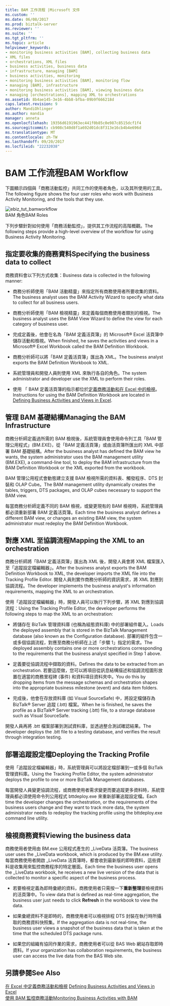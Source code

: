 ```yaml
---
title: BAM 工作流程 |Microsoft 文件
ms.custom: ''
ms.date: 06/08/2017
ms.prod: biztalk-server
ms.reviewer: ''
ms.suite: ''
ms.tgt_pltfrm: ''
ms.topic: article
helpviewer_keywords:
- monitoring business activities [BAM], collecting business data
- XML files
- orchestrations, XML files
- business activities, business data
- infrastructure, managing [BAM]
- business activities, monitoring
- monitoring business activities [BAM], monitoring flow
- managing [BAM], infrastructure
- monitoring business activities [BAM], viewing business data
- managing [orchestrations], mapping XML to orchestrations
ms.assetid: 8b4ae145-3e16-4bb8-bfba-09b9f666218d
caps.latest.revision: 9
author: MandiOhlinger
ms.author: mandia
manager: anneta
ms.openlocfilehash: 19356d6191963ec441f0b85c0e987c8515dcf1f4
ms.sourcegitcommit: cb908c540d8f1a692d01dc8f313e16cb4b4e696d
ms.translationtype: MT
ms.contentlocale: zh-TW
ms.lasthandoff: 09/20/2017
ms.locfileid: "22232038"
---
```

# <a name="bam-workflow"></a><span data-ttu-id="5942d-102">BAM 工作流程</span><span class="sxs-lookup"><span data-stu-id="5942d-102">BAM Workflow</span></span>
<span data-ttu-id="5942d-103">下圖顯示四個與「商務活動監控」共同工作的使用者角色，以及其所使用的工具。</span><span class="sxs-lookup"><span data-stu-id="5942d-103">The following figure shows the four user roles who work with Business Activity Monitoring, and the tools that they use.</span></span>  
  
 ![](../core/media/ebiz-tut-bamworkflow.gif "ebiz_tut_bamworkflow")  
<span data-ttu-id="5942d-104">BAM 角色</span><span class="sxs-lookup"><span data-stu-id="5942d-104">BAM Roles</span></span>  
  
 <span data-ttu-id="5942d-105">下列步驟針對如何使用「商務活動監控」，提供其工作流程的高階概觀。</span><span class="sxs-lookup"><span data-stu-id="5942d-105">The following steps provide a high-level overview of the workflow for using Business Activity Monitoring.</span></span>  
  
## <a name="specifying-the-business-data-to-collect"></a><span data-ttu-id="5942d-106">指定要收集的商務資料</span><span class="sxs-lookup"><span data-stu-id="5942d-106">Specifying the business data to collect</span></span>  
 <span data-ttu-id="5942d-107">商務資料會以下列方式收集：</span><span class="sxs-lookup"><span data-stu-id="5942d-107">Business data is collected in the following manner:</span></span>  
  
-   <span data-ttu-id="5942d-108">商務分析師使用「BAM 活動精靈」來指定所有商務使用者所要收集的資料。</span><span class="sxs-lookup"><span data-stu-id="5942d-108">The business analyst uses the BAM Activity Wizard to specify what data to collect for all business users.</span></span>  
  
-   <span data-ttu-id="5942d-109">商務分析師使用「BAM 檢視精靈」來定義每個商務使用者類別的檢視。</span><span class="sxs-lookup"><span data-stu-id="5942d-109">The business analyst uses the BAM View Wizard to define the view for each category of business user.</span></span>  
  
-   <span data-ttu-id="5942d-110">完成定義後，他會在名為「BAM 定義活頁簿」的 Microsoft® Excel 活頁簿中儲存活動和檢視。</span><span class="sxs-lookup"><span data-stu-id="5942d-110">When finished, he saves the activities and views in a Microsoft® Excel Workbook called the BAM Definition Workbook.</span></span>  
  
-   <span data-ttu-id="5942d-111">商務分析師可以將「BAM 定義活頁簿」匯出為 XML。</span><span class="sxs-lookup"><span data-stu-id="5942d-111">The business analyst exports the BAM Definition Workbook to XML.</span></span>  
  
-   <span data-ttu-id="5942d-112">系統管理員和開發人員則使用 XML 來執行各自的角色。</span><span class="sxs-lookup"><span data-stu-id="5942d-112">The system administrator and developer use the XML to perform their roles.</span></span>  
  
-   <span data-ttu-id="5942d-113">使用 「 BAM 定義活頁簿的指示都位於[定義商務活動和在 Excel 中的檢視](../core/defining-business-activities-and-views-in-excel.md)。</span><span class="sxs-lookup"><span data-stu-id="5942d-113">Instructions for using the BAM Definition Workbook are located in [Defining Business Activities and Views in Excel](../core/defining-business-activities-and-views-in-excel.md).</span></span>  
  
## <a name="managing-the-bam-infrastructure"></a><span data-ttu-id="5942d-114">管理 BAM 基礎結構</span><span class="sxs-lookup"><span data-stu-id="5942d-114">Managing the BAM Infrastructure</span></span>  
 <span data-ttu-id="5942d-115">商務分析師定義過所需的 BAM 檢視後，系統管理員會使用命令列工具「BAM 管理公用程式」(BM.EXE)，從「BAM 定義活頁簿」或由活頁簿所匯出的 XML 中部署 BAM 基礎結構。</span><span class="sxs-lookup"><span data-stu-id="5942d-115">After the business analyst has defined the BAM view he wants, the system administrator uses the BAM management utility (BM.EXE), a command-line tool, to deploy the BAM infrastructure from the BAM Definition Workbook or the XML exported from the workbook.</span></span>  
  
 <span data-ttu-id="5942d-116">BAM 管理公用程式會動態建立支援 BAM 檢視所需的資料表、觸發程序、DTS 封裝和 OLAP Cube。</span><span class="sxs-lookup"><span data-stu-id="5942d-116">The BAM management utility dynamically creates the tables, triggers, DTS packages, and OLAP cubes necessary to support the BAM view.</span></span>  
  
 <span data-ttu-id="5942d-117">每當商務分析師定義不同的 BAM 檢視，或變更現有的 BAM 檢視時，系統管理員都必須重新部署 BAM 定義活頁簿。</span><span class="sxs-lookup"><span data-stu-id="5942d-117">Each time the business analyst defines a different BAM view, or changes an existing BAM view, the system administrator must redeploy the BAM Definition Workbook.</span></span>  
  
## <a name="mapping-the-xml-to-an-orchestration"></a><span data-ttu-id="5942d-118">對應 XML 至協調流程</span><span class="sxs-lookup"><span data-stu-id="5942d-118">Mapping the XML to an orchestration</span></span>  
 <span data-ttu-id="5942d-119">商務分析師將「BAM 定義活頁簿」匯出為 XML 後，開發人員會將 XML 檔案匯入至「追蹤設定檔編輯器」。</span><span class="sxs-lookup"><span data-stu-id="5942d-119">After the business analyst exports the BAM Definition Workbook to XML, the developer imports the XML file into the Tracking Profile Editor.</span></span> <span data-ttu-id="5942d-120">開發人員則實作商務分析師的資訊需求，將 XML 對應到協調流程。</span><span class="sxs-lookup"><span data-stu-id="5942d-120">The developer implements the business analyst's information requirements, mapping the XML to an orchestration.</span></span>  
  
 <span data-ttu-id="5942d-121">使用「追蹤設定檔編輯器」時，開發人員可以執行下列步驟，將 XML 對應到協調流程：</span><span class="sxs-lookup"><span data-stu-id="5942d-121">Using the Tracking Profile Editor, the developer performs the following steps to map the XML to an orchestration:</span></span>  
  
-   <span data-ttu-id="5942d-122">將儲存在 BizTalk 管理資料庫 (也稱為組態資料庫) 中的部署組件載入。</span><span class="sxs-lookup"><span data-stu-id="5942d-122">Loads the deployed assembly that is stored in the BizTalk Management database (also known as the Configuration database).</span></span> <span data-ttu-id="5942d-123">部署的組件包含一或多個協調流程，對應至商務分析師在上述「步驟 1」指定的需求。</span><span class="sxs-lookup"><span data-stu-id="5942d-123">The deployed assembly contains one or more orchestrations corresponding to the requirements that the business analyst specified in Step 1 above.</span></span>  
  
-   <span data-ttu-id="5942d-124">定義要從協調流程中擷取的資料。</span><span class="sxs-lookup"><span data-stu-id="5942d-124">Defines the data to be extracted from an orchestration.</span></span> <span data-ttu-id="5942d-125">若要這麼做，您可以將項目從訊息結構描述和協調流程圖形放置在適當的商務里程碑 (事件) 和資料項目資料夾中。</span><span class="sxs-lookup"><span data-stu-id="5942d-125">You do this by dropping items from the message schemas and orchestration shapes into the appropriate business milestone (event) and data item folders.</span></span>  
  
-   <span data-ttu-id="5942d-126">完成後，他會在存放資料庫 (如 Visual SourceSafe) 中，將設定檔儲存為 BizTalk® Server 追蹤 (.btt) 檔案。</span><span class="sxs-lookup"><span data-stu-id="5942d-126">When he is finished, he saves the profile as a BizTalk® Server tracking (.btt) file, to a storage database such as Visual SourceSafe.</span></span>  
  
 <span data-ttu-id="5942d-127">開發人員再將 .btt 檔案部署到測試資料庫，並透過整合測試確認結果。</span><span class="sxs-lookup"><span data-stu-id="5942d-127">The developer deploys the .btt file to a testing database, and verifies the result through integration testing.</span></span>  
  
## <a name="deploying-the-tracking-profile"></a><span data-ttu-id="5942d-128">部署追蹤設定檔</span><span class="sxs-lookup"><span data-stu-id="5942d-128">Deploying the Tracking Profile</span></span>  
 <span data-ttu-id="5942d-129">使用「追蹤設定檔編輯器」時，系統管理員可以將設定檔部署到一或多個 BizTalk 管理資料庫。</span><span class="sxs-lookup"><span data-stu-id="5942d-129">Using the Tracking Profile Editor, the system administrator deploys the profile to one or more BizTalk Management databases.</span></span>  
  
 <span data-ttu-id="5942d-130">每當開發人員變更協調流程，或商務使用者需求變更而要追蹤更多資料時，系統管理員都必須使用命令列公用程式 bttdeploy.exe 來重新部署追蹤設定檔。</span><span class="sxs-lookup"><span data-stu-id="5942d-130">Each time the developer changes the orchestration, or the requirements of the business users change and they want to track more data, the system administrator needs to redeploy the tracking profile using the bttdeploy.exe command line utility.</span></span>  
  
## <a name="viewing-the-business-data"></a><span data-ttu-id="5942d-131">檢視商務資料</span><span class="sxs-lookup"><span data-stu-id="5942d-131">Viewing the business data</span></span>  
 <span data-ttu-id="5942d-132">商務使用者使用由 BM.exe 公用程式產生的 _LiveData 活頁簿。</span><span class="sxs-lookup"><span data-stu-id="5942d-132">The business user uses the _LiveData workbook, which is produced by the BM.exe utility.</span></span> <span data-ttu-id="5942d-133">每當商務使用者開啟 _LiveData 活頁簿時，都會收到最新版的即時資料，這些資料是收集用來監控商務程序的特定層面。</span><span class="sxs-lookup"><span data-stu-id="5942d-133">Each time the business user opens the _LiveData workbook, he receives a new live version of the data that is collected to monitor a specific aspect of the business process.</span></span>  
  
-   <span data-ttu-id="5942d-134">若要檢視定義為即時彙總的資料，商務使用者只需按一下**重新整理**要檢視資料的活頁簿中。</span><span class="sxs-lookup"><span data-stu-id="5942d-134">To view data that is defined as real-time aggregation, the business user just needs to click **Refresh** in the workbook to view the data.</span></span>  
  
-   <span data-ttu-id="5942d-135">如果彙總資料不是即時的，商務使用者可以檢視排程 DTS 封裝在執行時所攝取的商務資料快照集。</span><span class="sxs-lookup"><span data-stu-id="5942d-135">If the aggregation data is not real-time, the business user views a snapshot of the business data that is taken at the time that the scheduled DTS package runs.</span></span>  
  
-   <span data-ttu-id="5942d-136">如果您的組織有協同作業的需求，商務使用者可以從 BAS Web 網站存取即時資料。</span><span class="sxs-lookup"><span data-stu-id="5942d-136">If your organization has collaboration requirements, the business user can access the live data from the BAS Web site.</span></span>  
  
## <a name="see-also"></a><span data-ttu-id="5942d-137">另請參閱</span><span class="sxs-lookup"><span data-stu-id="5942d-137">See Also</span></span>  
 <span data-ttu-id="5942d-138">[在 Excel 中定義商務活動和檢視](../core/defining-business-activities-and-views-in-excel.md) </span><span class="sxs-lookup"><span data-stu-id="5942d-138">[Defining Business Activities and Views in Excel](../core/defining-business-activities-and-views-in-excel.md) </span></span>  
 [<span data-ttu-id="5942d-139">使用 BAM 監控商務活動</span><span class="sxs-lookup"><span data-stu-id="5942d-139">Monitoring Business Activities with BAM</span></span>](../core/monitoring-business-activities-with-bam.md)